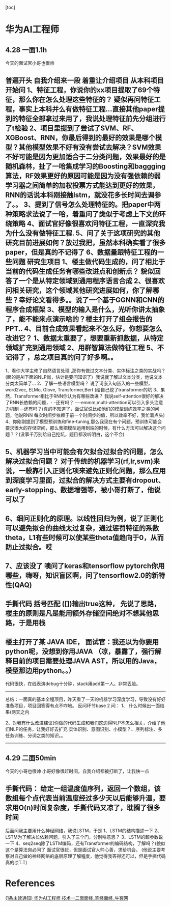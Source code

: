[toc]

# 华为AI工程师

##  4.28 一面1.1h

今天的面试官小哥也很帅

普遍开头 自我介绍来一段  着重让介绍项目
从本科项目开始问
1、特征工程，你说你的xx项目提取了69个特征，那么你在怎么处理这些特征的？ 疑似再问特征工程，事实上本科并么有做特征工程...直接其他paper提到的特征全部拿过来用了，我说处理特征前先分组进行了t检验
2、项目里提到了尝试了SVM、RF、XGBoost、RNN，你最后得到的最好的效果是哪个模型？其他模型效果不好有没有尝试去解决？SVM效果不好可能是因为更加适合于二分类问题，效果最好的是随机森林，扯了一哈集成学习的Boosting和baggging算法，RF效果更好的原因可能是因为没有强依赖的弱学习器之间简单的加权投票方式能达到更好的效果，RNN的话说本科刚接触lstm，就没花多长时间去调参了。。
3、提到了信号怎么处理特征的。把paper中两种策略求法说了一哈，着重问了类似于考虑上下文的环绕策略
4、面试官好像很喜欢问特征工程，一直深究我为什么没有做特征工程.
5、问了关于这项研究的其他研究目前进展如何？放过我把，虽然本科确实看了很多paper，但是真的不记得了
6、数据量跟特征工程的一些问题
研究生项目
1、楼主做代码生成的，问了相比于当前的代码生成任务有哪些改进点和创新点？ 貌似回答了一个是从特定领域到通用程序语言合成
2、很喜欢问相关研究，这个领域其他研究进展如何，你了解哪些？幸好论文看得多。。说了一个基于GGNN和CNN的程序合成框架
3、模型的输入是什么，光听你讲太抽象了，能不能来点演示啥的？楼主打开了组会报告的PPT..
4、目前合成效果看起来不怎么好，你想要怎么改进它？ 1、数据太重要了，想要重新抓数据，从特定领域扩充到通用领域  2、用群智算法做特征工程
5、不记得了 ，总之项目真的问了好多啊。。
-----------------------------------------------------------------------------------------
1、看你大学主修了自然语言处理 ,那你有做过文本分类、实体标注之类的实战吗？(面的是AI下面的NLP岗，估计是要问知识了）我说就了解过文本分类，他说文本分类太简单了...
2、了解一些语言模型吗？ 说了词嵌入句嵌入的一些模型，word2vec, ELMo, Glove, Transformer,Bert (给自己挖了transformer的坑
3、果然，Transformer相比于RNN你认为有哪些改进？ 我说self-attention很好的解决了RNN长依赖的问题，- -还有吗？ ---emmm,multi-attention可以引入多头注意力机制  --还有吗？(真的不知道了，面试官说比如他们的模型训练效率之类的问题，他说RNN 每次时间步依赖于前一个时间步的值，所以效率不好，我忙着点头)
4、你刚刚提到了模型预训练和fine-tuning,那么我现在有个问题，预训练可能会要求很大的存储空间，那么我把模型运用到端的时候，有什么方法可以解决这个问题？？(没事千万别给自己挖坑，题目都没听明白，这个不会)
## 5、机器学习当中可能会有欠拟合过拟合的问题，怎么解决过拟合问题？ 对于传统的机器学习(rf,lr,svm)来说，一般靠引入正则化项来避免正则化问题，那么应用到深度学习里面，过拟合的解决方式主要有dropout、early-stopping、数据增强等，被小哥打断了，他说可以了
## 6、细问正则化的原理。以线性回归为例，说了正则化可以避免拟合的曲线太过复杂，通过惩罚特征的系数theta，L1有些时候可以使某些theta值趋向于0，从而防止过拟合。哎
7、应该没了 噢问了keras和tensorflow pytorch你用哪些，嗨呀，知识盲区啊，问了tensorflow2.0的新特性(QAQ)
--------------------------------------------------------------------------------------------------

## 手撕代码 括号匹配 ([])输出true这种， 先说了思路，楼主的原则是凡是能用额外存储空间绝对不想其他思路，于是用栈

## 楼主打开了某 JAVA IDE， 面试官：我还以为你要用python呢，没想到你用JAVA （凉，暴露了，强行解释目前的项目需要处理JAVA AST，所以用的Java，模型那边用python。。）

代码很快，在线表演debug十分钟，stack用add第一人。非常丢脸。

---------------------------------------------------------------------------------------------------

总结：一面真的基本全程项目，昨天看了一天的机器学习深度学习，导致没有好好准备项目，项目回答得有点不咋地。
反问环节base 2 问： 1、 什么时候出一面结果(两天之内

2、对我有什么改进建议(你做的代码生成和我们这边得NLP不怎么相关，介绍了他们NLP的任务，让我好好去扩充 实体识别、意图识别、小模型？、序列标注、多任务训练、分词之类的知识。。

-------------------------------------------------------------------------
  4.29 二面50min
-------------------------------------------------------------------------
今天的小哥也很帅
小哥好像很赶时间，自我介绍都被打断了，让我快一点
## 手撕代码： 给定一组温度值序列，返回一个数组，该数组每个点代表当前温度经过多少天以后能够升温，要求用O(n)时间复杂度，手撕代码又凉了，耽搁了很多时间

后面问我主要用什么神经网络，我说LSTM，于是
1、LSTM的结构描述一下
2、LSTM为了解决长依赖问题，引入了三个门，分别啥意思？ 
3、LSTM的超参数说一下
4、seq2seq除了LSTM编码，还有Transformer的编码结构，了解吗？(貌似这个是算法岗必问了
面试官很赶，但是面试官人帅心善，求给机会。
(他说主要考察对自己做的神经网络的底层原理了解程度，他觉得我答得还可以，但是手撕代码真的凉T.T)

# References
[(1条未读通知) 华为AI工程师 技术一二面面经_笔经面经_牛客网](https://www.nowcoder.com/discuss/419176)
